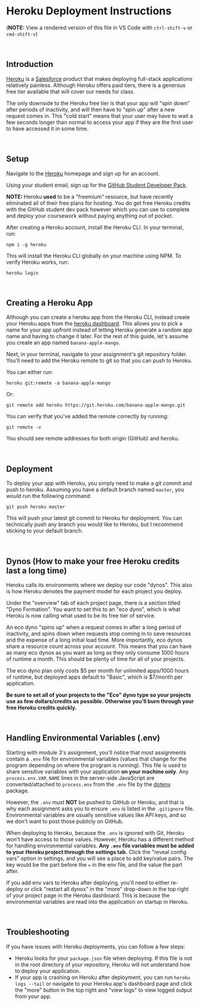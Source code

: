 # Heroku Deployment Instructions

(**NOTE:** View a rendered version of this file in VS Code with `ctrl-shift-v` or `cmd-shift-v`)

&nbsp;

## Introduction

[Heroku](https://www.heroku.com/) is a [Salesforce](https://www.salesforce.com/) product that makes deploying full-stack applications relatively painless. Although Heroku offers paid tiers, there is a generous free tier available that will cover our needs for class.

The only downside to the Heroku free tier is that your app will "spin down" after periods of inactivity, and will then have to "spin up" after a new request comes in. This "cold start" means that your user may have to wait a few seconds longer than normal to access your app if they are the first user to have accessed it in some time.

&nbsp;

## Setup

Navigate to the [Heroku](https://www.heroku.com/) homepage and sign up for an account.

Using your student email, sign up for the [GitHub Student Developer Pack](https://education.github.com/pack).

**NOTE:** Heroku **used** to be a "freemium" resource, but have recently eliminated all of their free plans for hosting. You do get free Heroku credits with the GitHub student dev pack however which you can use to complete and deploy your coursework without paying anything out of pocket.

After creating a Heroku account, install the Heroku CLI. In your terminal, run:

```
npm i -g heroku
```

This will install the Heroku CLI globally on your machine using NPM. To verify Heroku works, run:

```
heroku login
```

&nbsp;

## Creating a Heroku App

Although you can create a heroku app from the Heroku CLI, instead create your Heroku apps from the [heroku dashboard](https://dashboard.heroku.com/new-app). This allows you to pick a name for your app upfront instead of letting Heroku generate a random app name and having to change it later. For the rest of this guide, let's assume you create an app named `banana-apple-mango`.

Next, in your terminal, navigate to your assignment's git repository folder. You'll need to add the Heroku remote to git so that you can push to Heroku.

You can either run:

```
heroku git:remote -a banana-apple-mango
```

Or:

```
git remote add heroku https://git.heroku.com/banana-apple-mango.git
```

You can verify that you've added the remote correctly by running:

```
git remote -v
```

You should see remote addresses for both origin (GitHub) and heroku.

&nbsp;

## Deployment

To deploy your app with Heroku, you simply need to make a git commit and push to heroku. Assuming you have a default branch named `master`, you would run the following command:

```
git push heroku master
```

This will push your latest git commit to Heroku for deployment. You can technically push any branch you would like to Heroku, but I recommend sticking to your default branch.

&nbsp;

## Dynos (How to make your free Heroku credits last a long time)

Heroku calls its environments where we deploy our code "dynos". This also is how Heroku denotes the payment model for each project you deploy.

Under the "overview" tab of each project page, there is a section titled "Dyno Formation". You want to set this to an "eco dyno", which is what Heroku is now calling what used to be its free tier of service.

An eco dyno "spins up" when a request comes in after a long period of inactivity, and spins down when requests stop coming in to save resources and the expense of a long initial load time. More importantly, eco dynos share a resource count across your account. This means that you can have as many eco dynos as you want as long as they only consume 1000 hours of runtime a month. This should be plenty of time for all of your projects.

The eco dyno plan only costs $5 per month for unlimited apps/1000 hours of runtime, but deployed apps default to "Basic", which is $7/month per application.

**Be sure to set all of your projects to the "Eco" dyno type so your projects use as few dollars/credits as possible. Otherwise you'll burn through your free Heroku credits quickly.**

&nbsp;

## Handling Environmental Variables (.env)

Starting with module 3's assignment, you'll notice that most assignments contain a `.env` file for environmental variables (values that change for the program depending on where the program is running). This file is used to share sensitive variables with your application **on your machine only**. Any `process.env.VAR_NAME` lines in the server-side JavaScript are converted/attached to `process.env` from the `.env` file by the [dotenv](https://www.npmjs.com/package/dotenv) package.

However, the `.env` must **NOT** be pushed to GitHub or Heroku, and that is why each assignment asks you to ensure `.env` is listed in the `.gitignore` file. Environmental variables are usually sensitive values like API keys, and so we don't want to post those publicly on GitHub.

When deploying to Heroku, because the `.env` is ignored with Git, Heroku won't have access to those values. However, Heroku has a different method for handling environmental variables. **Any `.env` file variables must be added to your Heroku project through the settings tab.** Click the "reveal config vars" option in settings, and you will see a place to add key/value pairs. The key would be the part before the `=` in the env file, and the value the part after.

If you add env vars to Heroku after deploying, you'll need to either re-deploy or click "restart all dynos" in the "more" drop-down in the top right of your project page in the Heroku dashboard. This is because the environmental variables are read into the application on startup in Heroku.

&nbsp;

## Troubleshooting

If you have issues with Heroku deployments, you can follow a few steps:

- Heroku looks for your `package.json` file when deploying. If this file is not in the root directory of your repository, Heroku will not understand how to deploy your application.
- If your app is crashing on Heroku after deployment, you can run `heroku logs --tail` or navigate to your Heroku app's dashboard page and click the "more" button in the top right and "view logs" to view logged output from your app.
